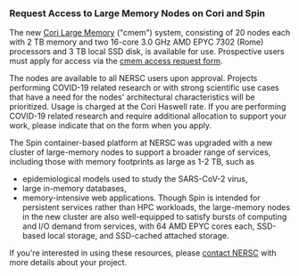 ### Request Access to Large Memory Nodes on Cori and Spin

The new [Cori Large Memory](https://docs.nersc.gov/systems/cori-largemem/)
("cmem") system, consisting of 20 nodes each with 2 TB memory and two 16-core
3.0 GHz AMD EPYC 7302 (Rome) processors and 3 TB local SSD disk, is available
for use. Prospective users must apply for access via the
[cmem access request form](https://nersc.servicenowservices.com/nav_to.do?uri=%2Fcom.glideapp.servicecatalog_cat_item_view.do%3Fv%3D1%26sysparm_id%3D7c79b5961bb750506c44ebdbac4bcb6e%26sysparm_link_parent%3De15706fc0a0a0aa7007fc21e1ab70c2f%26sysparm_catalog%3De0d08b13c3330100c8b837659bba8fb4%26sysparm_catalog_view%3Dcatalog_default%26sysparm_view%3Dcatalog_default).

The nodes are available to all NERSC users upon approval. Projects performing 
COVID-19 related research or with strong scientific use cases that have a need 
for the nodes' architectural characteristics will be prioritized. Usage is
charged at the Cori Haswell rate. If you are performing COVID-19 related
research and require additional allocation to support your work, please indicate
that on the form when you apply.

The Spin container-based platform at NERSC was upgraded with a new cluster of
large-memory nodes to support a broader range of services, including those with
memory footprints as large as 1-2 TB, such as 
- epidemiological models used to study the SARS-CoV-2 virus,
- large in-memory databases,
- memory-intensive web applications.
Though Spin is intended for persistent services rather than HPC workloads, the 
large-memory nodes in the new cluster are also well-equipped to satisfy bursts 
of computing and I/O demand from services, with 64 AMD EPYC cores each, 
SSD-based local storage, and SSD-cached attached storage.

If you're interested in using these resources, please 
[contact NERSC](https://help.nersc.gov) with more details about your project.

